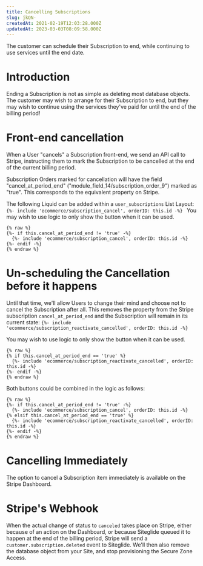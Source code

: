 ```yaml
---
title: Cancelling Subscriptions
slug: jkQN-
createdAt: 2021-02-19T12:03:28.000Z
updatedAt: 2023-03-03T08:09:58.000Z
---
```


The customer can schedule their Subscription to end, while continuing to use services until the end date.

# Introduction

Ending a Subscription is not as simple as deleting most database objects. The customer may wish to arrange for their Subscription to end, but they may wish to continue using the services they've paid for until the end of the billing period!&#x20;

# Front-end cancellation

When a User "cancels" a Subscription front-end, we send an API call to Stripe, instructing them to mark the Subscription to be cancelled at the end of the current billing period.&#x20;

Subscription Orders marked for cancellation will have the field "cancel\_at\_period\_end" ("module\_field\_14/subscription\_order\_9") marked as "true". This corresponds to the equivalent property on Stripe.

The following Liquid can be added within a `user_subscriptions` List Layout:`{%- include 'ecommerce/subscription_cancel', orderID: this.id -%}
`
You may wish to use logic to only show the button when it can be used.

```liquid
{% raw %}
{%- if this.cancel_at_period_end != 'true' -%}
  {%- include 'ecommerce/subscription_cancel', orderID: this.id -%}
{%- endif -%}
{% endraw %}
```

# Un-scheduling the Cancellation before it happens

Until that time, we'll allow Users to change their mind and choose not to cancel the Subscription after all. This removes the property from the Stripe subscription `cancel_at_period_end` and the Subscription will remain in its current state: `{%- include 'ecommerce/subscription_reactivate_cancelled', orderID: this.id -%}`

You may wish to use logic to only show the button when it can be used.

```liquid
{% raw %}
{% if this.cancel_at_period_end == 'true' %}
  {%- include 'ecommerce/subscription_reactivate_cancelled', orderID: this.id -%}
{%- endif -%}
{% endraw %}
```

Both buttons could be combined in the logic as follows:

```liquid
{% raw %}
{%- if this.cancel_at_period_end != 'true' -%}
  {%- include 'ecommerce/subscription_cancel', orderID: this.id -%}
{% elsif this.cancel_at_period_end == 'true' %}
  {%- include 'ecommerce/subscription_reactivate_cancelled', orderID: this.id -%}
{%- endif -%}
{% endraw %}
```

# Cancelling Immediately

The option to cancel a Subscription item immediately is available on the Stripe Dashboard.&#x20;

# Stripe's Webhook

When the actual change of status to `canceled` takes place on Stripe, either because of an action on the Dashboard, or because Siteglide queued it to happen at the end of the billing period, Stripe will send a `customer.subscription.deleted` event to Siteglide. We'll then also remove the database object from your Site, and stop provisioning the Secure Zone Access.&#x20;
